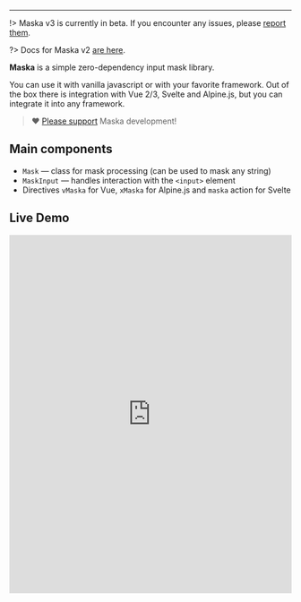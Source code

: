 <object data="../maska.svg" type="image/svg+xml" style="max-width: 90%"></object>

---

!> Maska v3 is currently in beta. If you encounter any issues, please [report them](https://github.com/beholdr/maska/issues).

?> Docs for Maska v2 [are here](https://beholdr.github.io/maska/v2/).

**Maska** is a simple zero-dependency input mask library.

You can use it with vanilla javascript or with your favorite framework. Out of the box there is integration with Vue 2/3, Svelte and Alpine.js, but you can integrate it into any framework.

> ❤️ [Please support](https://boosty.to/beholdr) Maska development!

## Main components

- `Mask` — class for mask processing (can be used to mask any string)
- `MaskInput` — handles interaction with the `<input>` element
- Directives `vMaska` for Vue, `xMaska` for Alpine.js and `maska` action for Svelte

## Live Demo

<iframe height="640" style="width: 100%;" scrolling="no" title="Maska v3 demo" src="https://codepen.io/beholdr/embed/qBGrLOW?default-tab=result&editable=true" frameborder="no" loading="lazy" allowtransparency="true" allowfullscreen="true">
  See the Pen <a href="https://codepen.io/beholdr/pen/qBGrLOW">
  Maska v3 demo</a> by Alexander (<a href="https://codepen.io/beholdr">@beholdr</a>)
  on <a href="https://codepen.io">CodePen</a>.
</iframe>
